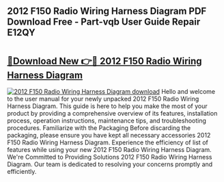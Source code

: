 ## 2012 F150 Radio Wiring Harness Diagram PDF Download Free - Part-vqb User Guide Repair E12QY

# <h2><a href="http://dfqbneq.blite.top/?on=2012+F150+Radio+Wiring+Harness+Diagram">🔗Download New 👉🔴 2012 F150 Radio Wiring Harness Diagram</a></h2>

[![2012 F150 Radio Wiring Harness Diagram download](https://i.imgur.com/lujVjoI.png)](http://dfqbneq.blite.top/?on=2012+F150+Radio+Wiring+Harness+Diagram)
Hello and welcome to the user manual for your newly unpacked 2012 F150 Radio Wiring Harness Diagram. This guide is here to help you make the most of your product by providing a comprehensive overview of its features, installation process, operation instructions, maintenance tips, and troubleshooting procedures. Familiarize with the Packaging Before discarding the packaging, please ensure you have kept all necessary accessories 2012 F150 Radio Wiring Harness Diagram. Experience the efficiency of list of features while using your new 2012 F150 Radio Wiring Harness Diagram. We're Committed to Providing Solutions 2012 F150 Radio Wiring Harness Diagram. Our team is dedicated to resolving your concerns promptly and efficiently.
